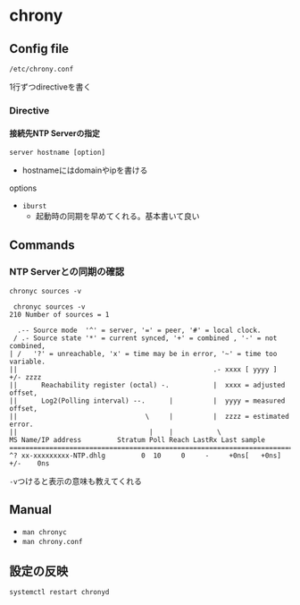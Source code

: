 # chrony

## Config file

`/etc/chrony.conf`

1行ずつdirectiveを書く

### Directive

#### 接続先NTP Serverの指定

`server hostname [option]`

* hostnameにはdomainやipを書ける

options

* `iburst`
  * 起動時の同期を早めてくれる。基本書いて良い

## Commands

### NTP Serverとの同期の確認

`chronyc sources -v`

```
 chronyc sources -v
210 Number of sources = 1

  .-- Source mode  '^' = server, '=' = peer, '#' = local clock.
 / .- Source state '*' = current synced, '+' = combined , '-' = not combined,
| /   '?' = unreachable, 'x' = time may be in error, '~' = time too variable.
||                                                 .- xxxx [ yyyy ] +/- zzzz
||      Reachability register (octal) -.           |  xxxx = adjusted offset,
||      Log2(Polling interval) --.      |          |  yyyy = measured offset,
||                                \     |          |  zzzz = estimated error.
||                                 |    |           \
MS Name/IP address         Stratum Poll Reach LastRx Last sample
===============================================================================
^? xx-xxxxxxxxx-NTP.dhlg         0  10     0     -     +0ns[   +0ns] +/-    0ns
```

`-v`つけると表示の意味も教えてくれる


## Manual

* `man chronyc`
* `man chrony.conf`


## 設定の反映

`systemctl restart chronyd`